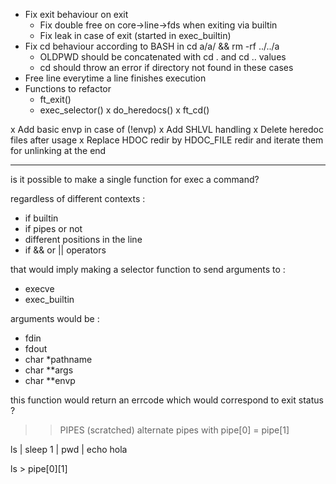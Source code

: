 - Fix exit behaviour on exit
	- Fix double free on core->line->fds when exiting via builtin
	- Fix leak in case of exit (started in exec_builtin)
- Fix cd behaviour according to BASH in cd a/a/ && rm -rf ../../a
	- OLDPWD should be concatenated with cd . and cd .. values 
	- cd should throw an error if directory not found in these cases
- Free line everytime a line finishes execution
- Functions to refactor
	- ft_exit()
	- exec_selector()
	x do_heredocs()
	x ft_cd()


x Add basic envp in case of (!envp)
x Add SHLVL handling
x Delete heredoc files after usage
	x Replace HDOC redir by HDOC_FILE redir and iterate them for unlinking at the end

----------------------


is it possible to make a single function for exec a command?

regardless of different contexts :
- if builtin
- if pipes or not
- different positions in the line
- if && or || operators


that would imply making a selector function to send arguments to :
- execve
- exec_builtin

arguments would be :
- fdin
- fdout
- char *pathname
- char **args
- char **envp

this function would return an errcode which would correspond to exit status ?


>> PIPES (scratched)
alternate pipes with pipe[0] = pipe[1]

ls | sleep 1 | pwd | echo hola

ls > pipe[0][1]


